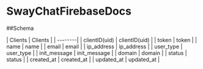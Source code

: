 SwayChatFirebaseDocs
====================

##Schema

| Clients | Clients |
| --------|
| clientID(uid)  | clientID(uid)  | 
| token | token | 
| name | name | 
| email | email |
| ip_address | ip_address | 
| user_type | user_type | 
| init_message | init_message |
| domain | domain |
| status | status |
| created_at | created_at |
| updated_at | updated_at | 













